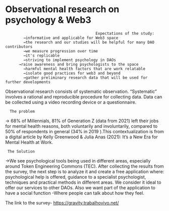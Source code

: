 # Observational research on psychology & Web3
											Expectations of the study: 
			→informative and applicable for Web3 space 
			→the research and our studies will be helpful for many DAO contributors
 			→we measure progression over time
 			→it's replicable
 			→striving to implement psychology in DAOs
		  →raise awareness and bring psychologists to the space
 			→harmful mental health factors that are work relatable 
 			→isolate good practices for web3 and beyond
 			→gather preliminary research data that will be used for further developments												
Observational research consists of systematic observation. “Systematic” involves a rational and reproducible procedure for collecting data. Data can be collected using a 
video recording device or a questionnaire. 

      The problem
→ 68% of Millennials, 81% of Generation Z (data from 2021) left their jobs for mental health reasons, both voluntarily and involuntarily, compared to 50% of respondents in general (34% in 2019 ).This contextualization is from a digital article by Kelly Greenwood & Julia Anas (2021): It’s a New Era for Mental Health at Work. 

     The Solution
→We see psychological tools being used in different areas, especially around Token Engineering Commons (TEC). 
After collecting the results from the survey, the next step is to analyze it and create a free application where: psychological help is offered, guidance to a specialist psychologist, techniques and practical methods in different areas. We consider it ideal to offer our services to other DAOs. Also we want part of the application to have a social function -Where people can talk about how they feel.

The link to the survey- https://gravity.trabalhovivo.net/

